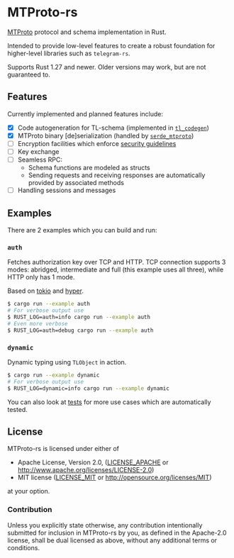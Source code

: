 # MTProto-rs

[MTProto](https://core.telegram.org/mtproto) protocol and schema
implementation in Rust.

Intended to provide low-level features to create a robust foundation for
higher-level libraries such as `telegram-rs`.

Supports Rust 1.27 and newer.
Older versions may work, but are not guaranteed to.


## Features

Currently implemented and planned features include:

- [x] Code autogeneration for TL-schema
      (implemented in [`tl_codegen`][tl_codegen_code])
- [x] MTProto binary [de]serialization
      (handled by [`serde_mtproto`][serde_mtproto_repo])
- [ ] Encryption facilities which enforce
      [security guidelines][mtproto_security_guidelines]
- [ ] Key exchange
- [ ] Seamless RPC:
    * Schema functions are modeled as structs
    * Sending requests and receiving responses are automatically
      provided by associated methods
- [ ] Handling sessions and messages

[tl_codegen_code]: https://github.com/Connicpu/mtproto-rs/tree/master/tl_codegen
[serde_mtproto_repo]: https://github.com/hcpl/serde_mtproto
[mtproto_security_guidelines]: https://core.telegram.org/mtproto/security_guidelines


## Examples

There are 2 examples which you can build and run:

### `auth`

Fetches authorization key over TCP and HTTP.
TCP connection supports 3 modes: abridged, intermediate and full (this example uses all three),
while HTTP only has 1 mode.

Based on [tokio](https://tokio.rs) and [hyper](https://hyper.rs).

```sh
$ cargo run --example auth
# For verbose output use
$ RUST_LOG=auth=info cargo run --example auth
# Even more verbose
$ RUST_LOG=auth=debug cargo run --example auth
```

### `dynamic`

Dynamic typing using `TLObject` in action.

```sh
$ cargo run --example dynamic
# For verbose output use
$ RUST_LOG=dynamic=info cargo run --example dynamic
```

You can also look at [tests](./tests/) for more use cases which are automatically tested.


## License

MTProto-rs is licensed under either of

 * Apache License, Version 2.0, ([LICENSE_APACHE](LICENSE_APACHE) or
   http://www.apache.org/licenses/LICENSE-2.0)
 * MIT license ([LICENSE_MIT](LICENSE_MIT) or
   http://opensource.org/licenses/MIT)

at your option.

### Contribution

Unless you explicitly state otherwise, any contribution intentionally submitted
for inclusion in MTProto-rs by you, as defined in the Apache-2.0 license, shall
be dual licensed as above, without any additional terms or conditions.

